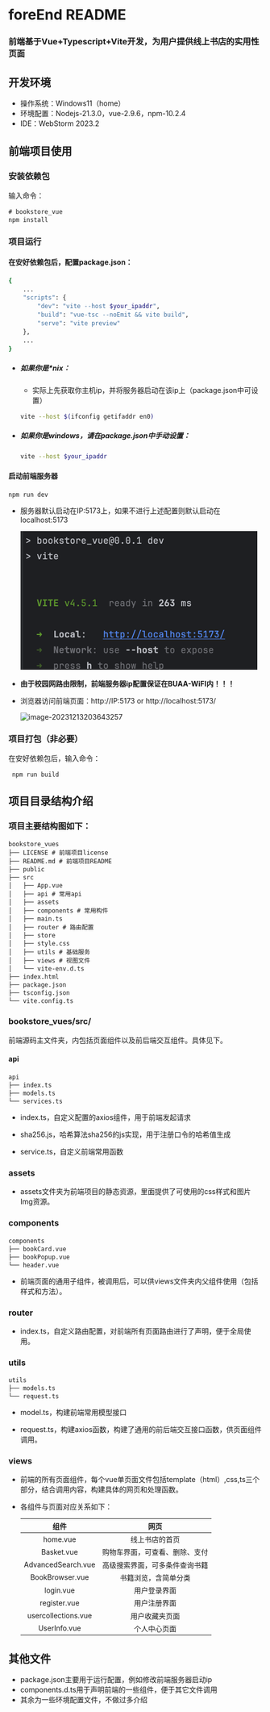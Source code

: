 # foreEnd README

### 前端基于Vue+Typescript+Vite开发，为用户提供线上书店的实用性页面

## 开发环境

+ 操作系统：Windows11（home）   
+ 环境配置：Nodejs-21.3.0，vue-2.9.6，npm-10.2.4
+ IDE：WebStorm 2023.2 

## 前端项目使用

### 安装依赖包

输入命令：  
```    shell
# bookstore_vue
npm install
```
### 项目运行

#### 在安好依赖包后，配置package.json： 

```sh
{
	...
	"scripts": {
		"dev": "vite --host $your_ipaddr",
		"build": "vue-tsc --noEmit && vite build",
		"serve": "vite preview"
	},
	...
}	
```

+ ##### 如果你是*nix：

    + 实际上先获取你主机ip，并将服务器启动在该ip上（package.json中可设置）

    ```sh
    vite --host $(ifconfig getifaddr en0)
    ```

+ ##### 如果你是windows，请在package.json中手动设置：

    ```sh
    vite --host $your_ipaddr
    ```
    
#### 启动前端服务器

``` shell
npm run dev
```

+ 服务器默认启动在IP:5173上，如果不进行上述配置则默认启动在localhost:5173

    <img src="./README/image-20231213200926141.png" alt="image-20231213200926141" style="zoom:50%;" />

+ **由于校园网路由限制，前端服务器ip配置保证在BUAA-WiFI内！！！**

+ 浏览器访问前端页面：http://IP:5173 or http://localhost:5173/

    ![image-20231213203643257](./README/image-20231213203643257.png)

### 项目打包（非必要）

在安好依赖包后，输入命令： 
```
 npm run build
```
## 项目目录结构介绍

### 项目主要结构图如下：

```
bookstore_vues
├── LICENSE # 前端项目license
├── README.md # 前端项目README
├── public
├── src
│   ├── App.vue
│   ├── api # 常用api
│   ├── assets
│   ├── components # 常用构件
│   ├── main.ts
│   ├── router # 路由配置
│   ├── store
│   ├── style.css
│   ├── utils # 基础服务
│   ├── views # 视图文件
│   └── vite-env.d.ts
├── index.html
├── package.json
├── tsconfig.json
└── vite.config.ts    
```
### bookstore_vues/src/

前端源码主文件夹，内包括页面组件以及前后端交互组件。具体见下。

#### api

```
api
├── index.ts
├── models.ts
└── services.ts
```

+ index.ts，自定义配置的axios组件，用于前端发起请求

+ sha256.js，哈希算法sha256的js实现，用于注册口令的哈希值生成
+ service.ts，自定义前端常用函数

### assets

+ assets文件夹为前端项目的静态资源，里面提供了可使用的css样式和图片Img资源。

### components

```
components
├── bookCard.vue
├── bookPopup.vue
└── header.vue
```

+ 前端页面的通用子组件，被调用后，可以供views文件夹内父组件使用（包括样式和方法）。

### router

+ index.ts，自定义路由配置，对前端所有页面路由进行了声明，便于全局使用。

### utils

```
utils
├── models.ts
└── request.ts
```

+ model.ts，构建前端常用模型接口

+ request.ts，构建axios函数，构建了通用的前后端交互接口函数，供页面组件调用。

### views

+ 前端的所有页面组件，每个vue单页面文件包括template（html）,css,ts三个部分，结合调用内容，构建具体的网页和处理函数。

+ 各组件与页面对应关系如下：

    |        组件         |              网页              |
    | :-----------------: | :----------------------------: |
    |      home.vue       |         线上书店的首页         |
    |     Basket.vue      | 购物车界面，可查看、删除、支付 |
    | AdvancedSearch.vue  | 高级搜索界面，可多条件查询书籍 |
    |   BookBrowser.vue   |      书籍浏览，含简单分类      |
    |      login.vue      |          用户登录界面          |
    |    register.vue     |          用户注册界面          |
    | usercollections.vue |         用户收藏夹页面         |
    |    UserInfo.vue     |          个人中心页面          |

## 其他文件

+  package.json主要用于运行配置，例如修改前端服务器启动ip       
+ components.d.ts用于声明前端的一些组件，便于其它文件调用        
+ 其余为一些环境配置文件，不做过多介绍